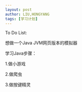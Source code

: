 ```yaml
---
layout: post
author: LIU,HONGYANG
tags: [学习计划]
---
```






To Do List: 

想做一个Java JVM网页版本的模拟器



学习Java步骤：

1.做小游戏

2.做爬虫

3.做按键精灵